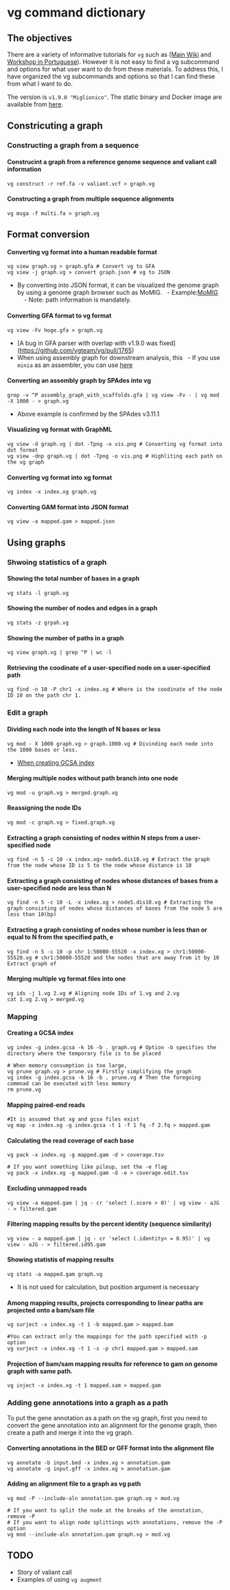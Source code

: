 # vg command dictionary

## The objectives

There are a variety of informative tutorials for `vg` such as ([Main Wiki](https://github.com/vgteam/vg/wiki/Basic-Operations) and [Workshop in Portuguese](https://github.com/Pfern/PANGenomics)). However it is not easy to find a vg subcommand and options for what user want to do from these materials. To address this, I have organized the vg subcommands and options so that I can find these from what I want to do.

The version is `v1.9.0 "Miglionico"`. The static binary and Docker image are available from [here](https://github.com/vgteam/vg/releases/tag/v1.9.0).




## Constricuting a graph

### Constructing a graph from a sequence

#### Construcint a graph from a reference genome sequence and valiant call information

```
vg construct -r ref.fa -v valiant.vcf > graph.vg
```



#### Constructing a graph from multiple sequence alignments

```
vg msga -f multi.fa > graph.vg
```



## Format conversion

#### Converting vg format into a human readable format

```
vg view graph.vg > graph.gfa # Convert vg to GFA
vg view -j graph.vg > convert graph.json # vg to JSON
```

- By converting into JSON format, it can be visualized the genome graph by using a genome graph browser such as MoMIG.
  - Example:[MoMIG](http://viewer.momig.tokyo/demo3/#force_layout=false&sankey=false&path=chr12:80,851,974-80,853,202)
    - Note: path information is mandately.



#### Converting GFA format to vg format

```
vg view -Fv hoge.gfa > graph.vg
```

- [A bug in GFA parser with overlap with v1.9.0 was fixed] (https://github.com/vgteam/vg/pull/1765)
- When using assembly graph for downstream analysis, this
  - If you use `minia` as an assembler, you can use [here](https://github.com/Pfern/PANGenomics/blob/5923c991962396f30ce8adef9eef4d0a1ecd68b8/exercises/bacteria/README.md#gfa-input-to-vg-from-minia-sand-bcalm)



#### Converting an assembly graph by SPAdes into vg

```
grep -v ^P assembly_graph_with_scaffolds.gfa | vg view -Fv - | vg mod -X 1000 - > graph.vg
```

- Above example is confirmed by the SPAdes v3.11.1



#### Visualizing vg format with GraphML

```
vg view -d graph.vg | dot -Tpng -o vis.png # Converting vg format into dot format
vg view -dnp graph.vg | dot -Tpng -o vis.png # Highliting each path on the vg graph
```



#### Converting vg format into xg format

```
vg index -x index.xg graph.vg
```



#### Converting GAM format into JSON format

```
vg view -a mapped.gam > mapped.json
```





## Using graphs

### Shwoing statistics of a graph

#### Showing the total number of bases in a graph

```
vg stats -l graph.vg
```



#### Showing the number of nodes and edges in a graph

```
vg stats -z grpah.vg
```



#### Showing the number of paths in a graph

```
vg view graph.vg | grep ^P | wc -l
```



#### Retrieving the coodinate of a user-specified node on a user-specified path

```
vg find -n 10 -P chr1 -x index.xg # Where is the coodinate of the node ID 10 on the path chr 1.
```



### Edit a graph

#### Dividing each node into the length of N bases or less

```
vg mod - X 1000 graph.vg > graph.1000.vg # Divinding each node into the 1000 bases or less.
```

- [When creating GCSA index](https://github.com/vgteam/vg/issues/337)



#### Merging multiple nodes without path branch into one node

```
vg mod -u graph.vg > merged.graph.vg
```



#### Reassigning the node IDs

```
vg mod -c graph.vg > fixed.graph.vg
```



#### Extracting a graph consisting of nodes within N steps from a user-specified node


```
vg find -n 5 -c 10 -x index.xg> node5.dis10.vg # Extract the graph from the node whose ID is 5 to the node whose distance is 10
```


#### Extracting a graph consisting of nodes whose distances of bases from a user-specified node are less than N

```
vg find -n 5 -c 10 -L -x index.xg > node5.dis10.vg # Extracting the graph consisting of nodes whose distances of bases from the node 5 are less than 10(bp)
```


#### Extracting a graph consisting of nodes whose number is less than or equal to N from the specified path, e

```
vg find -n 5 -c 10 -p chr 1:50000-55520 -x index.xg > chr1:50000-55520.vg # chr1:50000-55520 and the nodes that are away from it by 10 Extract graph of
```


#### Merging multiple vg format files into one

```
vg ids -j 1.vg 2.vg # Aligning node IDs of 1.vg and 2.vg
cat 1.vg 2.vg > merged.vg
```





### Mapping

#### Creating a GCSA index

```
vg index -g index.gcsa -k 16 -b . graph.vg # Option -b specifies the directory where the temporary file is to be placed

# When memory consumption is too large,
vg prune graph.vg > prune.vg # Firstly simplifying the graph
vg index -g index.gcsa -k 16 -b . prune.vg # Then the foregoing commnad can be executed with less memory
rm prune.vg
```



#### Mapping paired-end reads

```
#It is assumed that xg and gcsa files exist
vg map -x index.xg -g index.gcsa -t 1 -f 1 fq -f 2.fq > mapped.gam
```



#### Calculating the read coverage of each base

```
vg pack -x index.xg -g mapped.gam -d > coverage.tsv

# If you want something like pileup, set the -e flag
vg pack -x index.xg -g mapped.gam -d -e > coverage.edit.tsv
```



#### Excluding unmapped reads

```
vg view -a mapped.gam | jq - cr 'select (.score > 0)' | vg view - aJG - > filtered.gam
```



#### Filtering mapping results by the percent identity (sequence similarity)

```
vg view - a mapped.gam | jq - cr 'select (.identity> = 0.95)' | vg view - aJG - > filtered.id95.gam
```



#### Showing statistis of mapping results

```
vg stats -a mapped.gam graph.vg
```

- It is not used for calculation, but position argument is necessary



#### Among mapping results, projects corresponding to linear paths are projected onto a bam/sam file

```
vg surject -x index.xg -t 1 -b mapped.gam > mapped.bam

#You can extract only the mappings for the path specified with -p option
vg surject -x index.xg -t 1 -s -p chr1 mapped.gam > mapped.sam
```



#### Projection of bam/sam mapping results for reference to gam on genome graph with same path.

```
vg inject -x index.xg -t 1 mapped.sam > mapped.gam
```



### Adding gene annotations into a graph as a path

To put the gene annotation as a path on the vg graph, first you need to convert the gene annotation into an alignment for the genome graph, then create a path and merge it into the vg graph.

#### Converting annotations in the BED or GFF format into the alignment file

```
vg annotate -b input.bed -x index.xg > annotation.gam
vg annotate -g input.gff -x index.xg > annotation.gam
```


#### Adding an alignment file to a graph as vg path

```
vg mod -P --include-aln annotation.gam graph.vg > mod.vg

# If you want to split the node at the breaks of the annotation, remove -P
# If you want to align node splittings with annotations, remove the -P option
vg mod --include-aln annotation.gam graph.vg > mod.vg
```



## TODO

- Story of valiant call
- Examples of using `vg augment`
